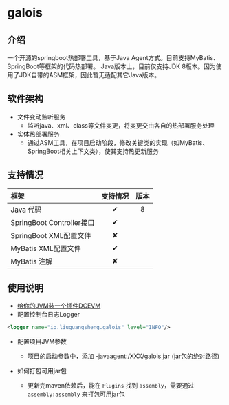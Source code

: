 # galois

## 介绍

一个开源的springboot热部署工具，基于Java Agent方式。目前支持MyBatis、SpringBoot等框架的代码热部署。
Java版本上，目前仅支持JDK 8版本。因为使用了JDK自带的ASM框架，因此暂无适配其它Java版本。

## 软件架构

+ 文件变动监听服务
    + 监听java、xml、class等文件变更，将变更交由各自的热部署服务处理
+ 实体热部署服务
    + 通过ASM工具，在项目启动阶段，修改关键类的实现（如MyBatis、SpringBoot相关上下文类），使其支持热更新服务

## 支持情况

| 框架                      | 支持情况 | 版本 |
|:------------------------|:----:|:--:|
| Java 代码                 |  ✔   | 8  |
| SpringBoot Controller接口 |  ✔   |    |
| SpringBoot XML配置文件      |  ✘   |    |
| MyBatis XML配置文件         |  ✔   |    |
| MyBatis 注解              |  ✘   |    |

## 使用说明

+ [给你的JVM装一个插件DCEVM](https://blog.csdn.net/NEWCIH/article/details/129093034?spm=1001.2014.3001.5501)
+ 配置控制台日志Logger
```xml
<logger name="io.liuguangsheng.galois" level="INFO"/>
```

+ 配置项目JVM参数
    + 项目的启动参数中，添加 -javaagent:/XXX/galois.jar (jar包的绝对路径)

+ 如何打包可用jar包
  + 更新完maven依赖后，能在 `Plugins` 找到 `assembly`，需要通过 `assembly:assembly` 来打包可用jar包

